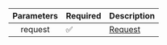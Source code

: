 | Parameters 	| Required           	| Description            	|
|:----------:	|--------------------	|------------------------	|
| request    	| :white_check_mark: 	| [Request ](Request.md) 	|